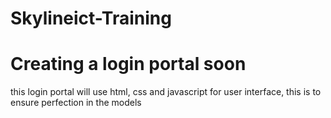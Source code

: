 # Skylineict-Training

# Creating a login portal soon
this login portal will use html, css and javascript for user interface,
this is to ensure perfection in the models
